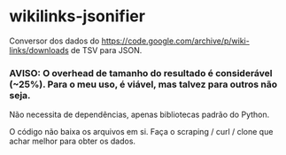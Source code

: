 # wikilinks-jsonifier

 Conversor dos dados do https://code.google.com/archive/p/wiki-links/downloads de TSV para JSON.

 ### AVISO: O overhead de tamanho do resultado é considerável (~25%). Para o meu uso, é viável, mas talvez para outros não seja.

 Não necessita de dependências, apenas bibliotecas padrão do Python.

 O código não baixa os arquivos em si. Faça o scraping / curl / clone que achar melhor para obter os dados.

